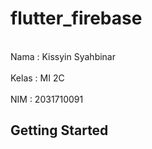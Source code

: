 # flutter_firebase
<br> Nama    : Kissyin Syahbinar <br>
<br> Kelas   : MI 2C <br>
<br> NIM     : 2031710091 <br>
## Getting Started